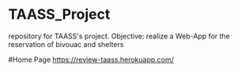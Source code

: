 # TAASS_Project
repository for TAASS's project.
Objective: realize a Web-App for the reservation of bivouac and shelters

#Home Page
https://review-taass.herokuapp.com/
